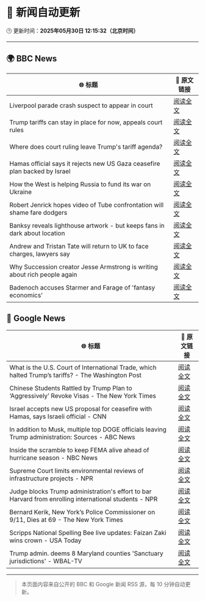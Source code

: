 # 🧠 新闻自动更新

🕒 更新时间：**2025年05月30日 12:15:32（北京时间）**

---

## 🌍 BBC News

| 🌐 标题 | 🔗 原文链接 |
|--------|-------------|
| Liverpool parade crash suspect to appear in court | [阅读全文](https://www.bbc.com/news/articles/crk2l00p3r2o) |
| Trump tariffs can stay in place for now, appeals court rules | [阅读全文](https://www.bbc.com/news/articles/c93ywvl7yy5o) |
| Where does court ruling leave Trump's tariff agenda? | [阅读全文](https://www.bbc.com/news/articles/c89p8d574d4o) |
| Hamas official says it rejects new US Gaza ceasefire plan backed by Israel | [阅读全文](https://www.bbc.com/news/articles/c0qg5yzqle9o) |
| How the West is helping Russia to fund its war on Ukraine | [阅读全文](https://www.bbc.com/news/articles/cdxk454kxz8o) |
| Robert Jenrick hopes video of Tube confrontation will shame fare dodgers | [阅读全文](https://www.bbc.com/news/articles/cvg9r40p749o) |
| Banksy reveals lighthouse artwork - but keeps fans in dark about location | [阅读全文](https://www.bbc.com/news/articles/c331m8prmd1o) |
| Andrew and Tristan Tate will return to UK to face charges, lawyers say | [阅读全文](https://www.bbc.com/news/articles/c780ve2vg17o) |
| Why Succession creator Jesse Armstrong is writing about rich people again | [阅读全文](https://www.bbc.com/news/articles/c1w3pd100q7o) |
| Badenoch accuses Starmer and Farage of 'fantasy economics' | [阅读全文](https://www.bbc.com/news/articles/cdd25lnd9jno) |

## 📰 Google News

| 🌐 标题 | 🔗 原文链接 |
|--------|-------------|
| What is the U.S. Court of International Trade, which halted Trump’s tariffs? - The Washington Post | [阅读全文](https://news.google.com/rss/articles/CBMijgFBVV95cUxPR2dPbER3OVJoSGh5Yjc5Q0hsZXZiT2dNVmQxUUc5d0t6VHVYdVR4VlM0cjNfQ1owMnh2RlV0elAzLXZYd2IxcUUxV2xOVnczUVRfU3p6WDRxS05yQzkxaXkwdU5MNFlUbEJwZks3a1FWY28wY3Zvc1JCa0xkZkNyalpwVmRCa29vUzk2WmRB?oc=5) |
| Chinese Students Rattled by Trump Plan to ‘Aggressively’ Revoke Visas - The New York Times | [阅读全文](https://news.google.com/rss/articles/CBMiuwFBVV95cUxNMi1ad2FRZ2NqX29RejNVNFl5NDJYS0VGTXN6THpFQnBFUkpocWNZYTRMdF9tVFEzVlFPVkUtajB4Y3ZwekZPc2xWTjl2RERFMEFJdTZMdGYwMnlCS3E5Nk1sTnkzVkNqTjVMaEF6cTFpVTY5d2hxWXA4QTV3S19Xbzh0aHZBVnBuN2xQMHFDM0cwQm9fNHJWZm16dTd0a0VHd0tFM0kxOTJPdEZHYU1ycmFqcWJ1RUgzdlRN?oc=5) |
| Israel accepts new US proposal for ceasefire with Hamas, says Israeli official - CNN | [阅读全文](https://news.google.com/rss/articles/CBMiigFBVV95cUxOYzladDlLU2dBbDYwckZiek9BcVVTTUJ4RjlCNkktYXdneTJ3MEtscHk5bU9nSVY5TTNZNnVNS2k4RjRuZDh4YW04VXRPUGJZZzFlcl80TjMzT1RyYzFxSHhEcHJyU3hDMDlQS1hwQ2pkWFRZNTU1aUhINEs3TXozOGdCRjhHcXlTTXfSAY8BQVVfeXFMT0gyX2dtd1ZtMnhueU44QVF1TS1XMG9ISTRlbnRQZl9tbi00dDY1X3pGMzU1R2tFUlpyZW40UzFhR3pFRUc4QWxqWjE4TTdwLWJib2VGZ2NMaXNZTi1pT1drbkxlZWh3V2ZjS0dqckx0eUJXak1HdEVYUEJiVnpMMFpaRmVpOEdKVUdEVTJpT0U?oc=5) |
| In addition to Musk, multiple top DOGE officials leaving Trump administration: Sources - ABC News | [阅读全文](https://news.google.com/rss/articles/CBMiogFBVV95cUxORFpkTXBrRDRHTU1XQTlRTGFlZTc2RmYxR1RLWVlnLXhsaEMtbTVjUUdJMnlJTlEwdVVkMjhJQnRmQ0c5MGEzejA2WkJTb3h1aVF6T0FJeUJWVHI3QXJIZ0EtZjhNNENaVFA5V0t6REtPRDFDQmdQMFFmZEVUZVlJQ3VZUFhYVUZCaHNCSjN1M2xyUEFMQXAxLXVKdFlkRmhDWlHSAacBQVVfeXFMUGI5dmxNQ3p5T3lnNG5jX3hNem1kRS1tcndtYjNVVnUtbk80RTF6QlRBVG5FMUkzYUdXV2cxYzQxUjBmTDY1U0R3d1NNSDlneFhpOEUyWnBxakdqXzJndDZzRy1heVZ6X0F0S1BNNFNJRXo3VVVfaFlFS09SZmtQMkc4ME1zSzhqQUVVSk9IemdsUjBsTmd3NGRXWTBUbEZORDhHTnNnUHc?oc=5) |
| Inside the scramble to keep FEMA alive ahead of hurricane season - NBC News | [阅读全文](https://news.google.com/rss/articles/CBMirgFBVV95cUxNSnJzd3FHbGM4OUg4LU1HY2RuZ2MwVV9KTm9kQ0F3WHREeEI5dUE0VV8tOFdpcmNZQS15UHFyZkxhd3NQUFFwTUdtYkZzQTBIMDAza09LSFZEWjRrbWNKQjFJQTl6bDVwZ2hZZzJpb2syWkk1NkcweHprNTZCYkdFbTFPS3BhREJWN0RPcmNEMzh0aUhaWS1YcTZlLXBsVk8tTHZTeW93RVdrUHBscWfSAVZBVV95cUxOakNTRE1pb3d6bklkcXZlY20wV0IxMGNDUnNONUxEN2tvNkNIcTdPZHc4M0d1NjUyeE1BZkJoSV9YTXZfOVZjaDFUOVN6dS16X0FyWHB1Zw?oc=5) |
| Supreme Court limits environmental reviews of infrastructure projects - NPR | [阅读全文](https://news.google.com/rss/articles/CBMicEFVX3lxTE9vbnZUZnMzNDd0YUxPOE1lUWFiZ2s4UEwyWWF3SEg5cncyZE9ORkpKRVlFYTlTUWJhS29TcDJJY24zU0phdTNrNjMxcy10VTkzQ0ZOTjRmeTNJdjN0eTEzb19kQTNid21uc2tDOXUxVks?oc=5) |
| Judge blocks Trump administration's effort to bar Harvard from enrolling international students - NPR | [阅读全文](https://news.google.com/rss/articles/CBMikAFBVV95cUxQbXl3OWtmNEpkQWk5ZEp2V3hoT25oNjZac19pZmtnMXlGNGsySld4VV9BcXpMZnNSU08wbHFhNG5DWnJ4aWprSEs5Z3ViYTlxVlFoWjczY3NOOVJObG5wTTZxZWkxcmQ5cTl5S3FreXBTX2RaT2JCdE9BUEpQY3RVZko2Z1Iyd0dGR3Z5aVBDMWY?oc=5) |
| Bernard Kerik, New York’s Police Commissioner on 9/11, Dies at 69 - The New York Times | [阅读全文](https://news.google.com/rss/articles/CBMieEFVX3lxTFBtUXcyTS1RU0ZRR3ZPWkRXRzR1bmFPTG41UGVHRHR4NDgxM0NEb0xSZEZsczJQVUZxWXFkUmFNMDJSTGs3ZEh0WVBUUnR5UDBtNE9FRDNVZnpITkVVN2FiWmZzdi1HVEJvaHk0SHVRZHJZQVNrSlRwTg?oc=5) |
| Scripps National Spelling Bee live updates: Faizan Zaki wins crown - USA Today | [阅读全文](https://news.google.com/rss/articles/CBMiuwFBVV95cUxOUVhUOFptTUIxZXJDU1N3eUp6UHFGSlpZMG14X2hSckdNX1ZEUGlFQ1FPSldxRktEQUY2T1ZyaHB3TXFURzNXWnVHNVo5U25xTGlUaTRTcG9IeUd1U3dHT1l5anVkSXJYM3Fta1pab244V1I1ZWlHUFpGM0p1bWd4TDJFa2pabGg0VXdyN1QyV3BZdFFiN0tpVGluMnlacGppamlFb1dsbENjMjVZUm1GWDBOY25UYm9lUmdz?oc=5) |
| Trump admin. deems 8 Maryland counties 'Sanctuary jurisdictions' - WBAL-TV | [阅读全文](https://news.google.com/rss/articles/CBMioAFBVV95cUxOZzFOYUZQdEJNalQ1ZU9YN1JzeTZQTmx3cFRObFlvR2ZnakRMTHZZdHdTX0xBVkEtRWI2c1lER241TGduNWlUNXk1YmFVR0I0WjVLQ3VqT2FBZVhKaVVpWGxBUUNfNl9qZFB4a0lyRkhwcnZCOHRPdmticjRxV0lVMkgxVExXOTU2ekh5ZGxLYklVdTR5SlRkMWdRVldSc1dI?oc=5) |

---
> 本页面内容来自公开的 BBC 和 Google 新闻 RSS 源，每 10 分钟自动更新。